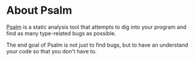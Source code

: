 # About Psalm

<abbr title="PHP Static Analysis Linting Machine">Psalm</abbr> is a static analysis tool that attempts to dig into your program and find as many type-related bugs as possible.

The end goal of Psalm is not just to find bugs, but to have an understand your code so that you don't have to.
